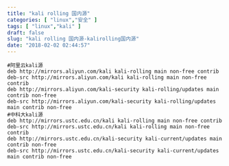 ```yaml
---
title: "kali rolling 国内源"
categories: [ "linux","安全" ]
tags: [ "linux","kali" ]
draft: false
slug: "kali rolling 国内源-kalirolling国内源"
date: "2018-02-02 02:44:57"
---
```




    #阿里云kali源
    deb http://mirrors.aliyun.com/kali kali-rolling main non-free contrib
    deb-src http://mirrors.aliyun.com/kali kali-rolling main non-free contrib
    deb http://mirrors.aliyun.com/kali-security kali-rolling/updates main contrib non-free
    deb-src http://mirrors.aliyun.com/kali-security kali-rolling/updates main contrib non-free
    #中科大kali源
    deb http://mirrors.ustc.edu.cn/kali kali-rolling main non-free contrib
    deb-src http://mirrors.ustc.edu.cn/kali kali-rolling main non-free contrib
    deb http://mirrors.ustc.edu.cn/kali-security kali-current/updates main contrib non-free
    deb-src http://mirrors.ustc.edu.cn/kali-security kali-current/updates main contrib non-free